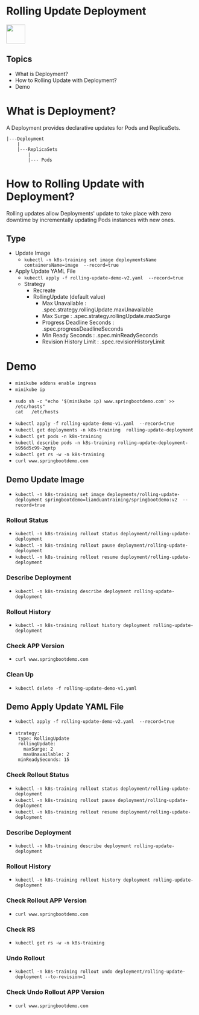 # Rolling Update Deployment
<image src ="https://github.com/kubernetes/community/blob/master/icons/png/resources/labeled/deploy-256.png?raw=true" width="50">  

## Topics
- What is Deployment?
- How to Rolling Update with Deployment?
- Demo  

# What is Deployment?
A Deployment provides declarative updates for Pods and ReplicaSets.

```
|---Deployment   
    |   
    |---ReplicaSets   
        |   
        |--- Pods 
```          

# How to Rolling Update with Deployment?
Rolling updates allow Deployments' update to take place with zero downtime by incrementally updating Pods instances with new ones. 

## Type 
- Update Image
    - `kubectl -n k8s-training set image deploymentsName containersName=image  --record=true`
- Apply Update YAML File
    - `kubectl apply -f rolling-update-demo-v2.yaml  --record=true`
    - Strategy
        - Recreate
        - RollingUpdate (default value)
            - Max Unavailable : .spec.strategy.rollingUpdate.maxUnavailable
            - Max Surge : .spec.strategy.rollingUpdate.maxSurge
            - Progress Deadline Seconds : .spec.progressDeadlineSeconds
            - Min Ready Seconds : .spec.minReadySeconds
            - Revision History Limit : .spec.revisionHistoryLimit  


# Demo 
- `minikube addons enable ingress`  
- `minikube ip`  
- ```
  sudo sh -c "echo '$(minikube ip) www.springbootdemo.com' >> /etc/hosts"
  cat   /etc/hosts
  ```  
- `kubectl apply -f rolling-update-demo-v1.yaml  --record=true` 
- `kubectl get deployments -n k8s-training  rolling-update-deployment`  
- `kubectl get pods -n k8s-training`
- `kubectl describe pods -n k8s-training rolling-update-deployment-b956d5c99-2qntp`
- `kubectl get rs -w -n k8s-training`
- `curl www.springbootdemo.com`  
## Demo Update Image
- `kubectl -n k8s-training set image deployments/rolling-update-deployment springbootdemo=lianduantraining/springbootdemo:v2  --record=true`
### Rollout Status   
- `kubectl -n k8s-training rollout status deployment/rolling-update-deployment`
- `kubectl -n k8s-training rollout pause deployment/rolling-update-deployment`
- `kubectl -n k8s-training rollout resume deployment/rolling-update-deployment`
### Describe Deployment
- `kubectl -n k8s-training describe deployment rolling-update-deployment`
### Rollout History
- `kubectl -n k8s-training rollout history deployment rolling-update-deployment`
### Check APP Version
- `curl www.springbootdemo.com` 
### Clean Up
- `kubectl delete -f rolling-update-demo-v1.yaml` 

## Demo Apply Update YAML File
- `kubectl apply -f rolling-update-demo-v2.yaml  --record=true` 
 - ```
   strategy:
    type: RollingUpdate
    rollingUpdate:
      maxSurge: 2
      maxUnavailable: 2
    minReadySeconds: 15
   ```   

### Check Rollout Status   
- `kubectl -n k8s-training rollout status deployment/rolling-update-deployment` 
- `kubectl -n k8s-training rollout pause deployment/rolling-update-deployment`  
- `kubectl -n k8s-training rollout resume deployment/rolling-update-deployment`   
### Describe Deployment
- `kubectl -n k8s-training describe deployment rolling-update-deployment`
### Rollout History
- `kubectl -n k8s-training rollout history deployment rolling-update-deployment`  

### Check Rollout APP Version
- `curl www.springbootdemo.com`

### Check RS
- `kubectl get rs -w -n k8s-training`
### Undo Rollout
  - `kubectl -n k8s-training rollout undo deployment/rolling-update-deployment --to-revision=1`  

### Check Undo Rollout APP Version
- `curl www.springbootdemo.com`   









